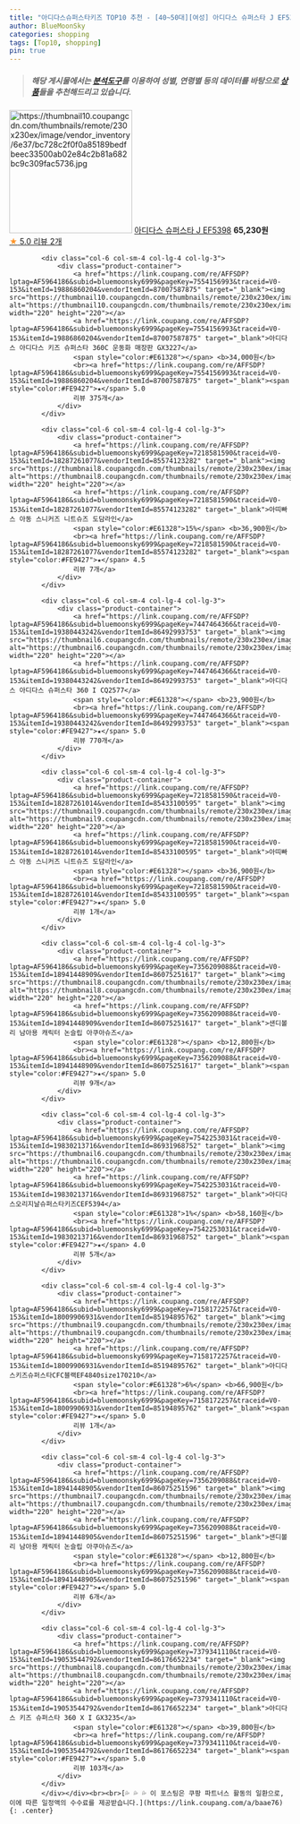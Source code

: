 ```yaml
---
title: "아디다스슈퍼스타키즈 TOP10 추천 - [40~50대][여성] 아디다스 슈퍼스타 J EF5398"
author: BlueMoonSky
categories: shopping
tags: [Top10, shopping]
pin: true
---
```


> ##### 해당 게시물에서는 [**분석도구**](https://itemscout.io/)를 이용하여 **성별**, **연령별** 등의 데이터를 바탕으로 [**상품**](https://link.coupang.com/a/baae76)들을 추천해드리고 있습니다.
<div class="container"><div class="row">
            <div class="col-6 col-sm-4 col-lg-4 col-lg-3">
                <div class="product-container">
                    <a href="https://link.coupang.com/re/AFFSDP?lptag=AF5964186&subid=bluemoonsky6999&pageKey=6749122102&traceid=V0-153&itemId=15778681880&vendorItemId=87296797508" target="_blank"><img src="https://thumbnail10.coupangcdn.com/thumbnails/remote/230x230ex/image/vendor_inventory/6e37/bc728c2f0f0a85189bedfbeec33500ab02e84c2b81a682bc9c309fac5736.jpg" alt="https://thumbnail10.coupangcdn.com/thumbnails/remote/230x230ex/image/vendor_inventory/6e37/bc728c2f0f0a85189bedfbeec33500ab02e84c2b81a682bc9c309fac5736.jpg" width="220" height="220"></a>
                    <a href="https://link.coupang.com/re/AFFSDP?lptag=AF5964186&subid=bluemoonsky6999&pageKey=6749122102&traceid=V0-153&itemId=15778681880&vendorItemId=87296797508" target="_blank">아디다스 슈퍼스타 J EF5398</a>
                    <span style="color:#E61328"></span> <b>65,230원</b>
                    <br><a href="https://link.coupang.com/re/AFFSDP?lptag=AF5964186&subid=bluemoonsky6999&pageKey=6749122102&traceid=V0-153&itemId=15778681880&vendorItemId=87296797508" target="_blank"><span style="color:#FE9427">★</span> 5.0
                    리뷰 2개</a>
                </div>
            </div>
            
            <div class="col-6 col-sm-4 col-lg-4 col-lg-3">
                <div class="product-container">
                    <a href="https://link.coupang.com/re/AFFSDP?lptag=AF5964186&subid=bluemoonsky6999&pageKey=7554156993&traceid=V0-153&itemId=19886860204&vendorItemId=87007587875" target="_blank"><img src="https://thumbnail10.coupangcdn.com/thumbnails/remote/230x230ex/image/vendor_inventory/bf36/927060e888b62c630d90761a51f4c594d629b0b02cb74f56bf12f275b9f1.jpg" alt="https://thumbnail10.coupangcdn.com/thumbnails/remote/230x230ex/image/vendor_inventory/bf36/927060e888b62c630d90761a51f4c594d629b0b02cb74f56bf12f275b9f1.jpg" width="220" height="220"></a>
                    <a href="https://link.coupang.com/re/AFFSDP?lptag=AF5964186&subid=bluemoonsky6999&pageKey=7554156993&traceid=V0-153&itemId=19886860204&vendorItemId=87007587875" target="_blank">아디다스 아디다스 키즈 슈퍼스타 360C 운동화 매장판 GX3227</a>
                    <span style="color:#E61328"></span> <b>34,000원</b>
                    <br><a href="https://link.coupang.com/re/AFFSDP?lptag=AF5964186&subid=bluemoonsky6999&pageKey=7554156993&traceid=V0-153&itemId=19886860204&vendorItemId=87007587875" target="_blank"><span style="color:#FE9427">★</span> 5.0
                    리뷰 375개</a>
                </div>
            </div>
            
            <div class="col-6 col-sm-4 col-lg-4 col-lg-3">
                <div class="product-container">
                    <a href="https://link.coupang.com/re/AFFSDP?lptag=AF5964186&subid=bluemoonsky6999&pageKey=7218581590&traceid=V0-153&itemId=18287261077&vendorItemId=85574123282" target="_blank"><img src="https://thumbnail8.coupangcdn.com/thumbnails/remote/230x230ex/image/vendor_inventory/6782/2fe1a687bbd7744cc3cc23062f68c2909100aaf173f62cef73db66d0d48f.jpg" alt="https://thumbnail8.coupangcdn.com/thumbnails/remote/230x230ex/image/vendor_inventory/6782/2fe1a687bbd7744cc3cc23062f68c2909100aaf173f62cef73db66d0d48f.jpg" width="220" height="220"></a>
                    <a href="https://link.coupang.com/re/AFFSDP?lptag=AF5964186&subid=bluemoonsky6999&pageKey=7218581590&traceid=V0-153&itemId=18287261077&vendorItemId=85574123282" target="_blank">아띠빠스 아동 스니커즈 니트슈즈 도담라인</a>
                    <span style="color:#E61328">15%</span> <b>36,900원</b>
                    <br><a href="https://link.coupang.com/re/AFFSDP?lptag=AF5964186&subid=bluemoonsky6999&pageKey=7218581590&traceid=V0-153&itemId=18287261077&vendorItemId=85574123282" target="_blank"><span style="color:#FE9427">★</span> 4.5
                    리뷰 7개</a>
                </div>
            </div>
            
            <div class="col-6 col-sm-4 col-lg-4 col-lg-3">
                <div class="product-container">
                    <a href="https://link.coupang.com/re/AFFSDP?lptag=AF5964186&subid=bluemoonsky6999&pageKey=7447464366&traceid=V0-153&itemId=19380443242&vendorItemId=86492993753" target="_blank"><img src="https://thumbnail6.coupangcdn.com/thumbnails/remote/230x230ex/image/vendor_inventory/ae7c/bcf553f74ca62891710951f174d6bb00b8d6aa7fbcc5299ab56777add3d8.jpg" alt="https://thumbnail6.coupangcdn.com/thumbnails/remote/230x230ex/image/vendor_inventory/ae7c/bcf553f74ca62891710951f174d6bb00b8d6aa7fbcc5299ab56777add3d8.jpg" width="220" height="220"></a>
                    <a href="https://link.coupang.com/re/AFFSDP?lptag=AF5964186&subid=bluemoonsky6999&pageKey=7447464366&traceid=V0-153&itemId=19380443242&vendorItemId=86492993753" target="_blank">아디다스 아디다스 슈퍼스타 360 I CQ2577</a>
                    <span style="color:#E61328"></span> <b>23,900원</b>
                    <br><a href="https://link.coupang.com/re/AFFSDP?lptag=AF5964186&subid=bluemoonsky6999&pageKey=7447464366&traceid=V0-153&itemId=19380443242&vendorItemId=86492993753" target="_blank"><span style="color:#FE9427">★</span> 5.0
                    리뷰 770개</a>
                </div>
            </div>
            
            <div class="col-6 col-sm-4 col-lg-4 col-lg-3">
                <div class="product-container">
                    <a href="https://link.coupang.com/re/AFFSDP?lptag=AF5964186&subid=bluemoonsky6999&pageKey=7218581590&traceid=V0-153&itemId=18287261014&vendorItemId=85433100595" target="_blank"><img src="https://thumbnail9.coupangcdn.com/thumbnails/remote/230x230ex/image/vendor_inventory/97d8/28a20eed036ea197b2abe5f39a1e8d4ab1719bdf76b059c6a6d03a1be7ac.jpg" alt="https://thumbnail9.coupangcdn.com/thumbnails/remote/230x230ex/image/vendor_inventory/97d8/28a20eed036ea197b2abe5f39a1e8d4ab1719bdf76b059c6a6d03a1be7ac.jpg" width="220" height="220"></a>
                    <a href="https://link.coupang.com/re/AFFSDP?lptag=AF5964186&subid=bluemoonsky6999&pageKey=7218581590&traceid=V0-153&itemId=18287261014&vendorItemId=85433100595" target="_blank">아띠빠스 아동 스니커즈 니트슈즈 도담라인</a>
                    <span style="color:#E61328"></span> <b>36,900원</b>
                    <br><a href="https://link.coupang.com/re/AFFSDP?lptag=AF5964186&subid=bluemoonsky6999&pageKey=7218581590&traceid=V0-153&itemId=18287261014&vendorItemId=85433100595" target="_blank"><span style="color:#FE9427">★</span> 5.0
                    리뷰 1개</a>
                </div>
            </div>
            
            <div class="col-6 col-sm-4 col-lg-4 col-lg-3">
                <div class="product-container">
                    <a href="https://link.coupang.com/re/AFFSDP?lptag=AF5964186&subid=bluemoonsky6999&pageKey=7356209088&traceid=V0-153&itemId=18941448909&vendorItemId=86075251617" target="_blank"><img src="https://thumbnail8.coupangcdn.com/thumbnails/remote/230x230ex/image/vendor_inventory/b17f/35114a8398d4eec43d0659554d3be0221e1bcbbcc58331d29ddea6e68234.jpg" alt="https://thumbnail8.coupangcdn.com/thumbnails/remote/230x230ex/image/vendor_inventory/b17f/35114a8398d4eec43d0659554d3be0221e1bcbbcc58331d29ddea6e68234.jpg" width="220" height="220"></a>
                    <a href="https://link.coupang.com/re/AFFSDP?lptag=AF5964186&subid=bluemoonsky6999&pageKey=7356209088&traceid=V0-153&itemId=18941448909&vendorItemId=86075251617" target="_blank">샌디볼리 남아용 캐릭터 논슬립 아쿠아슈즈</a>
                    <span style="color:#E61328"></span> <b>12,800원</b>
                    <br><a href="https://link.coupang.com/re/AFFSDP?lptag=AF5964186&subid=bluemoonsky6999&pageKey=7356209088&traceid=V0-153&itemId=18941448909&vendorItemId=86075251617" target="_blank"><span style="color:#FE9427">★</span> 5.0
                    리뷰 9개</a>
                </div>
            </div>
            
            <div class="col-6 col-sm-4 col-lg-4 col-lg-3">
                <div class="product-container">
                    <a href="https://link.coupang.com/re/AFFSDP?lptag=AF5964186&subid=bluemoonsky6999&pageKey=7542253031&traceid=V0-153&itemId=19830213716&vendorItemId=86931968752" target="_blank"><img src="https://thumbnail6.coupangcdn.com/thumbnails/remote/230x230ex/image/vendor_inventory/27f8/4ef9f29f4e2f4ac164cf938e700f282fc64fcfcf686e33d2f9c9cf0ff322.jpg" alt="https://thumbnail6.coupangcdn.com/thumbnails/remote/230x230ex/image/vendor_inventory/27f8/4ef9f29f4e2f4ac164cf938e700f282fc64fcfcf686e33d2f9c9cf0ff322.jpg" width="220" height="220"></a>
                    <a href="https://link.coupang.com/re/AFFSDP?lptag=AF5964186&subid=bluemoonsky6999&pageKey=7542253031&traceid=V0-153&itemId=19830213716&vendorItemId=86931968752" target="_blank">아디다스오리지날슈퍼스타키즈CEF5394</a>
                    <span style="color:#E61328">1%</span> <b>58,160원</b>
                    <br><a href="https://link.coupang.com/re/AFFSDP?lptag=AF5964186&subid=bluemoonsky6999&pageKey=7542253031&traceid=V0-153&itemId=19830213716&vendorItemId=86931968752" target="_blank"><span style="color:#FE9427">★</span> 4.0
                    리뷰 5개</a>
                </div>
            </div>
            
            <div class="col-6 col-sm-4 col-lg-4 col-lg-3">
                <div class="product-container">
                    <a href="https://link.coupang.com/re/AFFSDP?lptag=AF5964186&subid=bluemoonsky6999&pageKey=7158172257&traceid=V0-153&itemId=18009906931&vendorItemId=85194895762" target="_blank"><img src="https://thumbnail9.coupangcdn.com/thumbnails/remote/230x230ex/image/vendor_inventory/a831/5b7ecbceff1b6c4ab8375f270aa6f464307a4cb7b5ca87fb3d4cde19a886.jpg" alt="https://thumbnail9.coupangcdn.com/thumbnails/remote/230x230ex/image/vendor_inventory/a831/5b7ecbceff1b6c4ab8375f270aa6f464307a4cb7b5ca87fb3d4cde19a886.jpg" width="220" height="220"></a>
                    <a href="https://link.coupang.com/re/AFFSDP?lptag=AF5964186&subid=bluemoonsky6999&pageKey=7158172257&traceid=V0-153&itemId=18009906931&vendorItemId=85194895762" target="_blank">아디다스키즈슈퍼스타CFC블랙EF4840size170210</a>
                    <span style="color:#E61328">6%</span> <b>66,900원</b>
                    <br><a href="https://link.coupang.com/re/AFFSDP?lptag=AF5964186&subid=bluemoonsky6999&pageKey=7158172257&traceid=V0-153&itemId=18009906931&vendorItemId=85194895762" target="_blank"><span style="color:#FE9427">★</span> 5.0
                    리뷰 1개</a>
                </div>
            </div>
            
            <div class="col-6 col-sm-4 col-lg-4 col-lg-3">
                <div class="product-container">
                    <a href="https://link.coupang.com/re/AFFSDP?lptag=AF5964186&subid=bluemoonsky6999&pageKey=7356209088&traceid=V0-153&itemId=18941448905&vendorItemId=86075251596" target="_blank"><img src="https://thumbnail7.coupangcdn.com/thumbnails/remote/230x230ex/image/vendor_inventory/6f4a/6494313a482d6c0da799c770e07579dfdab39011991e58649082f80fa3a8.jpg" alt="https://thumbnail7.coupangcdn.com/thumbnails/remote/230x230ex/image/vendor_inventory/6f4a/6494313a482d6c0da799c770e07579dfdab39011991e58649082f80fa3a8.jpg" width="220" height="220"></a>
                    <a href="https://link.coupang.com/re/AFFSDP?lptag=AF5964186&subid=bluemoonsky6999&pageKey=7356209088&traceid=V0-153&itemId=18941448905&vendorItemId=86075251596" target="_blank">샌디볼리 남아용 캐릭터 논슬립 아쿠아슈즈</a>
                    <span style="color:#E61328"></span> <b>12,800원</b>
                    <br><a href="https://link.coupang.com/re/AFFSDP?lptag=AF5964186&subid=bluemoonsky6999&pageKey=7356209088&traceid=V0-153&itemId=18941448905&vendorItemId=86075251596" target="_blank"><span style="color:#FE9427">★</span> 5.0
                    리뷰 6개</a>
                </div>
            </div>
            
            <div class="col-6 col-sm-4 col-lg-4 col-lg-3">
                <div class="product-container">
                    <a href="https://link.coupang.com/re/AFFSDP?lptag=AF5964186&subid=bluemoonsky6999&pageKey=7379341110&traceid=V0-153&itemId=19053544792&vendorItemId=86176652234" target="_blank"><img src="https://thumbnail8.coupangcdn.com/thumbnails/remote/230x230ex/image/vendor_inventory/2784/c0f836f6942742b37894b921f17f03bba44e9408cf2dea2cce690f0bdfdf.png" alt="https://thumbnail8.coupangcdn.com/thumbnails/remote/230x230ex/image/vendor_inventory/2784/c0f836f6942742b37894b921f17f03bba44e9408cf2dea2cce690f0bdfdf.png" width="220" height="220"></a>
                    <a href="https://link.coupang.com/re/AFFSDP?lptag=AF5964186&subid=bluemoonsky6999&pageKey=7379341110&traceid=V0-153&itemId=19053544792&vendorItemId=86176652234" target="_blank">아디다스 키즈 슈퍼스타 360 X I GX3235</a>
                    <span style="color:#E61328"></span> <b>39,800원</b>
                    <br><a href="https://link.coupang.com/re/AFFSDP?lptag=AF5964186&subid=bluemoonsky6999&pageKey=7379341110&traceid=V0-153&itemId=19053544792&vendorItemId=86176652234" target="_blank"><span style="color:#FE9427">★</span> 5.0
                    리뷰 103개</a>
                </div>
            </div>
            </div></div><br><br>[💦 💦 💦 이 포스팅은 쿠팡 파트너스 활동의 일환으로, 이에 따른 일정액의 수수료를 제공받습니다.](https://link.coupang.com/a/baae76){: .center}